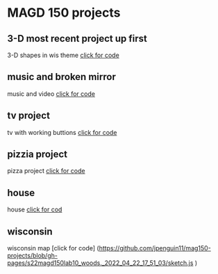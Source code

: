 # MAGD 150 projects
## 3-D most recent project up first 

3-D shapes in wis theme 
[click for code ](https://github.com/jpenguin11/mag150-projects/blob/gh-pages/s22magd150lab10_woods._2022_04_22_17_51_03/sketch.js)

## music and broken mirror
music and video 
[click for code](https://github.com/jpenguin11/mag150-projects/blob/gh-pages/s22magd150lab09_woods._2022_04_22_17_53_23/sketch.js)

## tv project
tv with working buttions
[click for code](https://github.com/jpenguin11/mag150-projects/blob/gh-pages/s22magd150lab05_woods._2022_04_22_18_14_47/sketch.js)

## pizzia project
pizza project
[click for code](https://github.com/jpenguin11/mag150-projects/tree/gh-pages/s22magd150lab04_woods_2022_04_22_17_54_38)

## house
house
[click for cod](https://github.com/jpenguin11/mag150-projects/blob/gh-pages/s22magd150lab01_woods_2022_04_22_18_32_59/sketch.js)

## wisconsin
wisconsin map
[click for code] (https://github.com/jpenguin11/mag150-projects/blob/gh-pages/s22magd150lab10_woods._2022_04_22_17_51_03/sketch.js )
